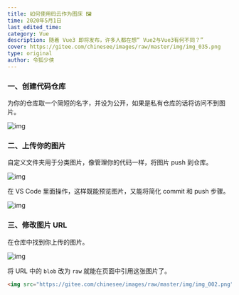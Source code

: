 ```yaml
---
title: 如何使用码云作为图床 🖼️
time: 2020年5月1日
last_edited_time: 
category: Vue
description: 随着 Vue3 即将发布，许多人都在想“ Vue2与Vue3有何不同？”
cover: https://gitee.com/chinesee/images/raw/master/img/img_035.png
type: original
author: 令狐少侠
---
```



### 一、创建代码仓库
为你的仓库取一个简短的名字，并设为公开，如果是私有仓库的话将访问不到图片。

![img](https://gitee.com/chinesee/images/raw/master/img/img_001.png)


### 二、上传你的图片
自定义文件夹用于分类图片，像管理你的代码一样，将图片 push 到仓库。

![img](https://gitee.com/chinesee/images/raw/master/img/img_008.png)

在 VS Code 里面操作，这样既能预览图片，又能将简化 commit 和 push 步骤。

![img](https://gitee.com/chinesee/images/raw/master/img/img_009.png)


### 三、修改图片 URL
在仓库中找到你上传的图片。

![img](https://gitee.com/chinesee/images/raw/master/img/img_010.png)

将 URL 中的 `blob` 改为 `raw` 就能在页面中引用这张图片了。

```html
<img src="https://gitee.com/chinesee/images/raw/master/img/img_002.png" >
```